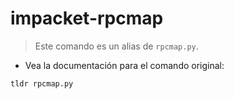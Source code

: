 # impacket-rpcmap

> Este comando es un alias de `rpcmap.py`.

- Vea la documentación para el comando original:

`tldr rpcmap.py`
